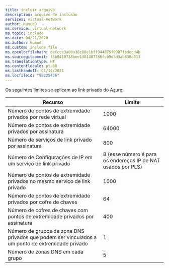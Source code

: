 ```yaml
---
title: incluir arquivo
description: arquivo de inclusão
services: virtual-network
author: KumudD
ms.service: virtual-network
ms.topic: include
ms.date: 04/21/2020
ms.author: kumud
ms.custom: include file
ms.openlocfilehash: defcce3a00a38c88e1bff944075f0987fbdedd4b
ms.sourcegitcommit: f5b8410738bee1381407786fcb9d3d3ab838d813
ms.translationtype: HT
ms.contentlocale: pt-BR
ms.lasthandoff: 01/14/2021
ms.locfileid: "98225436"
---
```

 Os seguintes limites se aplicam ao link privado do Azure:

|Recurso |Limite |
|---------|---------|
|Número de pontos de extremidade privados por rede virtual     |  1000       |
|Número de pontos de extremidade privados por assinatura       |   64000       |
|Número de serviços de link privado por assinatura         |   800      |
|Número de Configurações de IP em um serviço de link privado     |  8 (esse número é para os endereços IP de NAT usados por PLS)       |
|Número de pontos de extremidade privados no mesmo serviço de link privado   |  1000       |
|Número de pontos de extremidade privados por cofre de chaves | 64 |
|Número de cofres de chaves com pontos de extremidade privados por assinatura | 400 |
|Número de grupos de zona DNS privados que podem ser vinculados a um ponto de extremidade privado | 1 |
|Número de zonas DNS em cada grupo | 5 |

